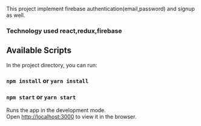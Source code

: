 This project implement firebase authentication(email,password) and signup as well.

### Technology used react,redux,firebase

## Available Scripts

In the project directory, you can run:

### `npm install` or `yarn install`


### `npm start` or `yarn start`

Runs the app in the development mode.<br />
Open [http://localhost:3000](http://localhost:3000) to view it in the browser.

